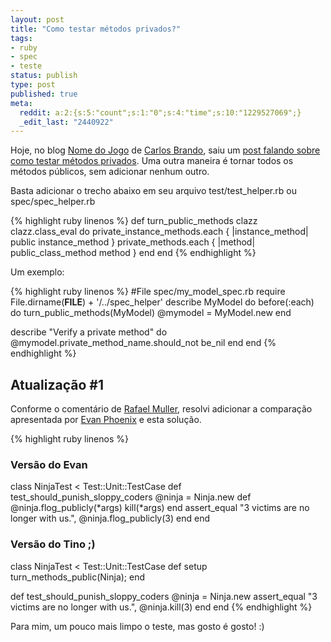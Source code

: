 ```yaml
---
layout: post
title: "Como testar métodos privados?"
tags:
- ruby
- spec
- teste
status: publish
type: post
published: true
meta:
  reddit: a:2:{s:5:"count";s:1:"0";s:4:"time";s:10:"1229527069";}
  _edit_last: "2440922"
---
```

Hoje, no blog [Nome do Jogo](://www.nomedojogo.com/) de [Carlos Brando](://workingwithrails.com/person/8137-carlos-brando), saiu um [post falando sobre como testar métodos privados](://www.nomedojogo.com/2008/03/12/como-testar-um-metodo-privado/). Uma outra maneira é tornar todos os métodos públicos, sem adicionar nenhum outro.

Basta adicionar o trecho abaixo em seu arquivo test/test_helper.rb ou spec/spec_helper.rb

{% highlight ruby linenos %}
def turn_public_methods clazz
  clazz.class_eval do
    private_instance_methods.each { |instance_method| public instance_method }
    private_methods.each { |method| public_class_method method }
  end
end
{% endhighlight %}

Um exemplo:

{% highlight ruby linenos %}
#File spec/my_model_spec.rb
require File.dirname(__FILE__) + '/../spec_helper'
describe MyModel do
  before(:each) do
    turn_public_methods(MyModel)
    @mymodel = MyModel.new
  end

  describe "Verify a private method" do
    @mymodel.private_method_name.should_not be_nil
  end
end
{% endhighlight %}

## Atualização #1

Conforme o comentário de [Rafael Muller](://queroseragil.wordpress.com/author/queroseragil/), resolvi adicionar a comparação apresentada por [Evan Phoenix](://blog.fallingsnow.net/) e esta solução.

{% highlight ruby linenos %}
### Versão do Evan
class NinjaTest &lt; Test::Unit::TestCase
  def test_should_punish_sloppy_coders
    @ninja = Ninja.new
    def @ninja.flog_publicly(*args)
      kill(*args)
    end
    assert_equal "3 victims are no longer with us.", @ninja.flog_publicly(3)
  end
end

### Versão do Tino ;)
class NinjaTest &lt; Test::Unit::TestCase
  def setup
    turn_methods_public(Ninja);
  end

  def test_should_punish_sloppy_coders
    @ninja = Ninja.new
    assert_equal "3 victims are no longer with us.", @ninja.kill(3)
  end
end
{% endhighlight %}

Para mim, um pouco mais limpo o teste, mas gosto é gosto! :)
